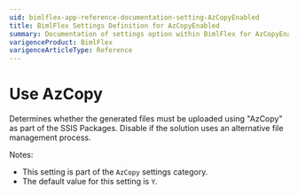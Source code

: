 ```yaml
---
uid: bimlflex-app-reference-documentation-setting-AzCopyEnabled
title: BimlFlex Settings Definition for AzCopyEnabled
summary: Documentation of settings option within BimlFlex for AzCopyEnabled
varigenceProduct: BimlFlex
varigenceArticleType: Reference
---
```


# Use AzCopy

Determines whether the generated files must be uploaded using "AzCopy" as part of the SSIS Packages. Disable if the solution uses an alternative file management process.

Notes:
* This setting is part of the `AzCopy` settings category.
 * The default value for this setting is `Y`.